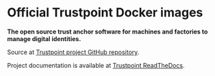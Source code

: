 # Official Trustpoint Docker images

**The open source trust anchor software for machines and factories to manage digital identities.**

Source at [Trustpoint project GitHub repository](https://github.com/TrustPoint-Project/trustpoint).

Project documentation is available at [Trustpoint ReadTheDocs](https://trustpoint.readthedocs.io).